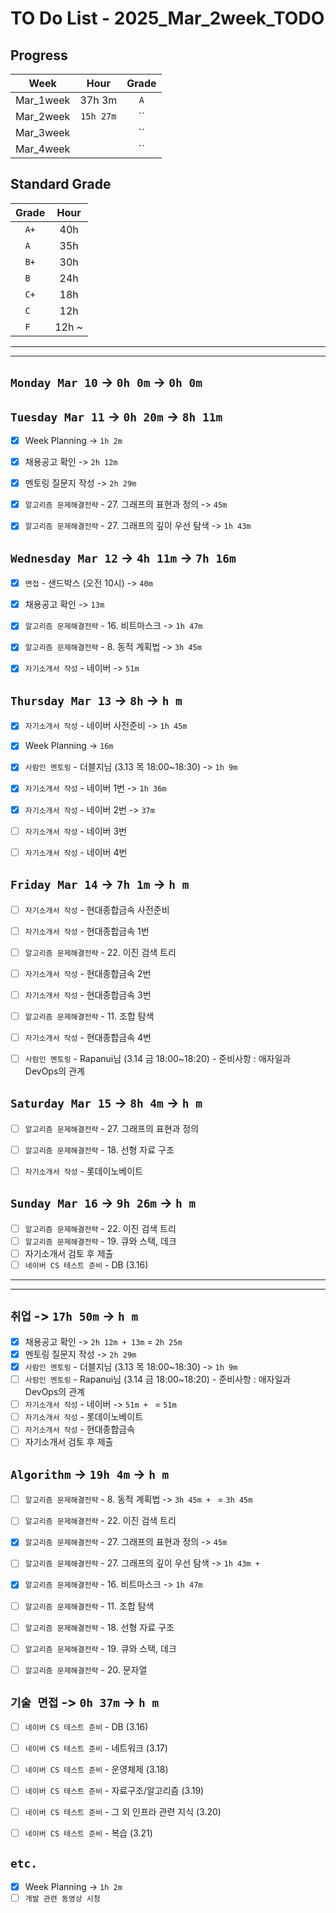 # TO Do List - 2025_Mar_2week_TODO

## Progress
| Week | Hour | Grade |
|:---:|:---:|:---:|
|Mar_1week|37h 3m|`A`|
|Mar_2week|`15h 27m`|``|
|Mar_3week||``|
|Mar_4week||``|


## Standard Grade
| Grade | Hour |
|:---:|:---:|
|`A+`|40h|
|`A `|35h|
|`B+`|30h|
|`B `|24h|
|`C+`|18h|
|`C `|12h|
|`F `|12h ~|


---
---

## `Monday Mar 10` -> `0h 0m` -> `0h 0m`



## `Tuesday Mar 11` -> `0h 20m` -> `8h 11m`
- [x] Week Planning -> `1h 2m`
- [x] 채용공고 확인 -> `2h 12m`
- [x] 멘토링 질문지 작성 -> `2h 29m`
- [x] `알고리즘 문제해결전략` - 27. 그래프의 표현과 정의 -> `45m`
- [x] `알고리즘 문제해결전략` - 27. 그래프의 깊이 우선 탐색 -> `1h 43m`


## `Wednesday Mar 12` ->  `4h 11m` -> `7h 16m`
- [x] `면접` - 샌드박스 (오전 10시) -> `40m`
- [x] 채용공고 확인 -> `13m`
- [x] `알고리즘 문제해결전략` - 16. 비트마스크 -> `1h 47m`
- [x] `알고리즘 문제해결전략` - 8. 동적 계획법 -> `3h 45m`
- [x] `자기소개서 작성` - 네이버 -> `51m`


## `Thursday Mar 13` -> `8h` -> `h m`
- [x] `자기소개서 작성` - 네이버 사전준비 -> `1h 45m`
- [x] Week Planning -> `16m`
- [x] `사람인 멘토링` - 더블지님 (3.13 목 18:00~18:30) -> `1h 9m`
- [x] `자기소개서 작성` - 네이버 1번 -> `1h 36m`
- [x] `자기소개서 작성` - 네이버 2번 -> `37m`
- [ ] `자기소개서 작성` - 네이버 3번
- [ ] `자기소개서 작성` - 네이버 4번


## `Friday Mar 14` -> `7h 1m` -> `h m`
- [ ] `자기소개서 작성` - 현대종합금속 사전준비
- [ ] `자기소개서 작성` - 현대종합금속 1번
- [ ] `알고리즘 문제해결전략` - 22. 이진 검색 트리
- [ ] `자기소개서 작성` - 현대종합금속 2번
- [ ] `자기소개서 작성` - 현대종합금속 3번
- [ ] `알고리즘 문제해결전략` - 11. 조합 탐색
- [ ] `자기소개서 작성` - 현대종합금속 4번
- [ ] `사람인 멘토링` - Rapanui님 (3.14 금 18:00~18:20) - 준비사항 : 애자일과 DevOps의 관계


## `Saturday Mar 15` -> `8h 4m` -> `h m`
- [ ] `알고리즘 문제해결전략` - 27. 그래프의 표현과 정의
- [ ] `알고리즘 문제해결전략` - 18. 선형 자료 구조
- [ ] `자기소개서 작성` - 롯데이노베이트


## `Sunday Mar 16` -> `9h 26m` -> `h m`
- [ ] `알고리즘 문제해결전략` - 22. 이진 검색 트리
- [ ] `알고리즘 문제해결전략` - 19. 큐와 스택, 데크
- [ ] 자기소개서 검토 후 제출
- [ ] `네이버 CS 테스트 준비` - DB (3.16)

---
---
## `취업` -> `17h 50m` -> `h m`
- [x] 채용공고 확인 -> `2h 12m + 13m` = `2h 25m`
- [x] 멘토링 질문지 작성 -> `2h 29m`
- [x] `사람인 멘토링` - 더블지님 (3.13 목 18:00~18:30) -> `1h 9m`
- [ ] `사람인 멘토링` - Rapanui님 (3.14 금 18:00~18:20) - 준비사항 : 애자일과 DevOps의 관계
- [ ] `자기소개서 작성` - 네이버 -> `51m + ` = `51m`
- [ ] `자기소개서 작성` - 롯데이노베이트
- [ ] `자기소개서 작성` - 현대종합금속
- [ ] 자기소개서 검토 후 제출

## `Algorithm` -> `19h 4m` -> `h m`
- [ ] `알고리즘 문제해결전략` - 8. 동적 계획법 -> `3h 45m + ` = `3h 45m`
- [ ] `알고리즘 문제해결전략` - 22. 이진 검색 트리
- [x] `알고리즘 문제해결전략` - 27. 그래프의 표현과 정의 -> `45m`
- [ ] `알고리즘 문제해결전략` - 27. 그래프의 깊이 우선 탐색 -> `1h 43m + `

- [x] `알고리즘 문제해결전략` - 16. 비트마스크 -> `1h 47m` 
- [ ] `알고리즘 문제해결전략` - 11. 조합 탐색
- [ ] `알고리즘 문제해결전략` - 18. 선형 자료 구조
- [ ] `알고리즘 문제해결전략` - 19. 큐와 스택, 데크
- [ ] `알고리즘 문제해결전략` - 20. 문자열


<!-- - [ ] `알고리즘 문제해결전략` - 12. 최적화 문제 결정 문제로 바꿔 풀기
- [ ] `알고리즘 문제해결전략` - 17. 부분 합 -->


## `기술 면접` -> `0h 37m` -> `h m`
- [ ] `네이버 CS 테스트 준비` - DB (3.16)
- [ ] `네이버 CS 테스트 준비` - 네트워크 (3.17)
- [ ] `네이버 CS 테스트 준비` - 운영체제 (3.18)
- [ ] `네이버 CS 테스트 준비` - 자료구조/알고리즘 (3.19)
- [ ] `네이버 CS 테스트 준비` - 그 외 인프라 관련 지식 (3.20)
- [ ] `네이버 CS 테스트 준비` - 복습 (3.21)


## `etc.`
- [x] Week Planning -> `1h 2m`
- [ ] `개발 관련 동영상 시청` 

<!-- ## `Cloud Native Spring in Action` -> `0h 18m` -> `h m`
- [ ] `Cloud Native Spring in Action` - Chapter03 -->

<!-- ## `Clean Architecture` -->



